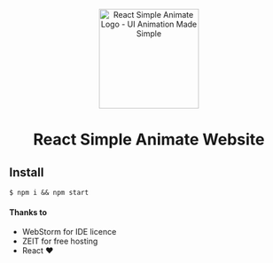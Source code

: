 <div align="center"><p align="center"><a href="https://react-simple-animate.now.sh"><img src="https://raw.githubusercontent.com/bluebill1049/react-simple-animate/master/logo.png" alt="React Simple Animate Logo - UI Animation Made Simple" width="180px" height="180px" /></a></p></div>
<h1 align="center">
  React Simple Animate Website 
</h1>

## Install

    $ npm i && npm start
    
#### Thanks to 

* WebStorm for IDE licence
* ZEIT for free hosting 
* React ❤️
